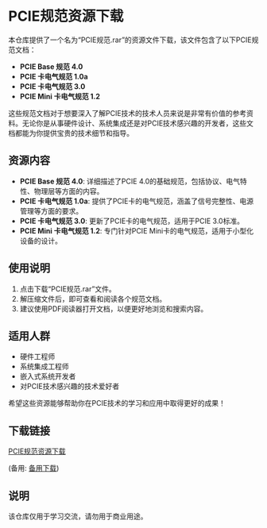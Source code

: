 # PCIE规范资源下载

本仓库提供了一个名为“PCIE规范.rar”的资源文件下载，该文件包含了以下PCIE规范文档：

- **PCIE Base 规范 4.0**
- **PCIE 卡电气规范 1.0a**
- **PCIE 卡电气规范 3.0**
- **PCIE Mini 卡电气规范 1.2**

这些规范文档对于想要深入了解PCIE技术的技术人员来说是非常有价值的参考资料。无论你是从事硬件设计、系统集成还是对PCIE技术感兴趣的开发者，这些文档都能为你提供宝贵的技术细节和指导。

## 资源内容

- **PCIE Base 规范 4.0**: 详细描述了PCIE 4.0的基础规范，包括协议、电气特性、物理层等方面的内容。
- **PCIE 卡电气规范 1.0a**: 提供了PCIE卡的电气规范，涵盖了信号完整性、电源管理等方面的要求。
- **PCIE 卡电气规范 3.0**: 更新了PCIE卡的电气规范，适用于PCIE 3.0标准。
- **PCIE Mini 卡电气规范 1.2**: 专门针对PCIE Mini卡的电气规范，适用于小型化设备的设计。

## 使用说明

1. 点击下载“PCIE规范.rar”文件。
2. 解压缩文件后，即可查看和阅读各个规范文档。
3. 建议使用PDF阅读器打开文档，以便更好地浏览和搜索内容。

## 适用人群

- 硬件工程师
- 系统集成工程师
- 嵌入式系统开发者
- 对PCIE技术感兴趣的技术爱好者

希望这些资源能够帮助你在PCIE技术的学习和应用中取得更好的成果！

## 下载链接
[PCIE规范资源下载](https://pan.quark.cn/s/8c5b3703057e) 

(备用: [备用下载](https://pan.baidu.com/s/12pwGysnK6brH9I9BcvqTWw?pwd=l3ag))

## 说明

该仓库仅用于学习交流，请勿用于商业用途。
